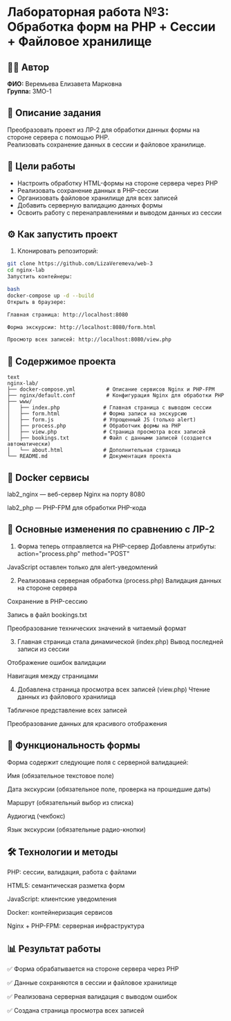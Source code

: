 # Лабораторная работа №3: Обработка форм на PHP + Сессии + Файловое хранилище

## 👩‍💻 Автор
**ФИО:** Веремьева Елизавета Марковна  
**Группа:** 3МО-1

## 📌 Описание задания
Преобразовать проект из ЛР-2 для обработки данных формы на стороне сервера с помощью PHP.  
Реализовать сохранение данных в сессии и файловое хранилище.

## 🎯 Цели работы
- Настроить обработку HTML-формы на стороне сервера через PHP
- Реализовать сохранение данных в PHP-сессии
- Организовать файловое хранилище для всех записей
- Добавить серверную валидацию данных формы
- Освоить работу с перенаправлениями и выводом данных из сессии

## ⚙️ Как запустить проект

1. Клонировать репозиторий:
```bash
git clone https://github.com/LizaVeremeva/web-3
cd nginx-lab
Запустить контейнеры:

bash
docker-compose up -d --build
Открыть в браузере:

Главная страница: http://localhost:8080

Форма экскурсии: http://localhost:8080/form.html

Просмотр всех записей: http://localhost:8080/view.php
```
## 📂 Содержимое проекта
```
text
nginx-lab/
├── docker-compose.yml          # Описание сервисов Nginx и PHP-FPM
├── nginx/default.conf          # Конфигурация Nginx для обработки PHP
├── www/
│   ├── index.php              # Главная страница с выводом сессии
│   ├── form.html              # Форма записи на экскурсию
│   ├── form.js                # Упрощенный JS (только alert)
│   ├── process.php            # Обработчик формы на PHP
│   ├── view.php               # Страница просмотра всех записей
│   ├── bookings.txt           # Файл с данными записей (создается автоматически)
│   └── about.html             # Дополнительная страница
└── README.md                  # Документация проекта
```
## 🐳 Docker сервисы
lab2_nginx — веб-сервер Nginx на порту 8080

lab2_php — PHP-FPM для обработки PHP-кода

## 🔧 Основные изменения по сравнению с ЛР-2
1. Форма теперь отправляется на PHP-сервер
Добавлены атрибуты: action="process.php" method="POST"

JavaScript оставлен только для alert-уведомлений

2. Реализована серверная обработка (process.php)
Валидация данных на стороне сервера

Сохранение в PHP-сессию

Запись в файл bookings.txt

Преобразование технических значений в читаемый формат

3. Главная страница стала динамической (index.php)
Вывод последней записи из сессии

Отображение ошибок валидации

Навигация между страницами

4. Добавлена страница просмотра всех записей (view.php)
Чтение данных из файлового хранилища

Табличное представление всех записей

Преобразование данных для красивого отображения

## 📝 Функциональность формы
Форма содержит следующие поля с серверной валидацией:

Имя (обязательное текстовое поле)

Дата экскурсии (обязательное поле, проверка на прошедшие даты)

Маршрут (обязательный выбор из списка)

Аудиогид (чекбокс)

Язык экскурсии (обязательные радио-кнопки)

## 🛠 Технологии и методы
PHP: сессии, валидация, работа с файлами

HTML5: семантическая разметка форм

JavaScript: клиентские уведомления

Docker: контейнеризация сервисов

Nginx + PHP-FPM: серверная инфраструктура

## 📊 Результат работы
✅ Форма обрабатывается на стороне сервера через PHP

✅ Данные сохраняются в сессии и файловое хранилище

✅ Реализована серверная валидация с выводом ошибок

✅ Создана страница просмотра всех записей